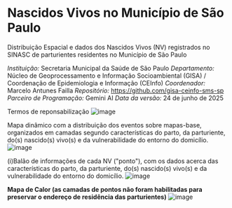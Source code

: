 # Nascidos Vivos no Município de São Paulo
Distribuição Espacial e dados dos Nascidos Vivos (NV) registrados no SINASC de parturientes residentes no Município de São Paulo

*Instituição:* Secretaria Municipal da Saúde de São Paulo
*Departamento:* Núcleo de Geoprocessamento e Informação Socioambiental (GISA) / Coordenação de Epidemiologia e Informação (CEInfo)
*Coordenador:* Marcelo Antunes Failla
*Repositório:* https://github.com/gisa-ceinfo-sms-sp
*Parceiro de Programação:* Gemini AI
*Data da versão:* 24 de junho de 2025

Termos de reponsabilização
![image](https://github.com/user-attachments/assets/bc61fc51-58fd-4f84-a2ea-5e6ca70106d8)

Mapa dinâmico com a distribuição dos eventos sobre mapas-base, organizados em camadas segundo características do parto, da parturiente, do(s) nascido(s) vivo(s) e da vulnerabilidade do entorno do domicílio.
![image](https://github.com/user-attachments/assets/93411f1b-5d2b-4caa-9efb-fd66550d6353)

(i)Balão de informações de cada NV ("ponto"), com os dados acerca das características do parto, da parturiente, do(s) nascido(s) vivo(s) e da vulnerabilidade do entorno do domicílio.
![image](https://github.com/user-attachments/assets/137facca-ac53-4de3-8f26-842765b324f1)

**Mapa de Calor (as camadas  de pontos não foram habilitadas para preservar o endereço de residência das parturientes)**
![image](https://github.com/user-attachments/assets/f3889b92-5c6b-42f7-992c-5098e948395a)




